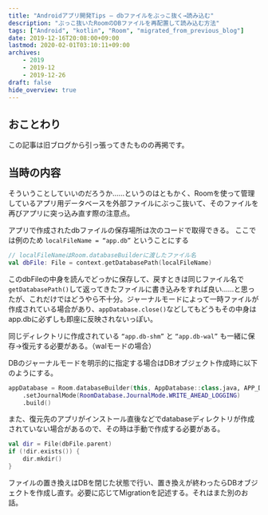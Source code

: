 ```yaml
---
title: "Androidアプリ開発Tips – dbファイルをぶっこ抜く→読み込む"
description: "ぶっこ抜いたRoomのDBファイルを再配置して読み込む方法"
tags: ["Android", "kotlin", "Room", "migrated_from_previous_blog"]
date: 2019-12-16T20:08:00+09:00
lastmod: 2020-02-01T03:10:11+09:00
archives:
    - 2019
    - 2019-12
    - 2019-12-26
draft: false
hide_overview: true
---
```


## おことわり

この記事は旧ブログから引っ張ってきたものの再掲です。

## 当時の内容

そういうことしていいのだろうか……というのはともかく、Roomを使って管理しているアプリ用データベースを外部ファイルにぶっこ抜いて、そのファイルを再びアプリに突っ込み直す際の注意点。

アプリで作成されたdbファイルの保存場所は次のコードで取得できる。
ここでは例のため `localFileName = “app.db”` ということにする

```kt
// localFileNameはRoom.databaseBuilderに渡したファイル名
val dbFile: File = context.getDatabasePath(localFileName)
```

このdbFileの中身を読んでどっかに保存して、戻すときは同じファイル名で`getDatabasePath()`して返ってきたファイルに書き込みをすれば良い……と思ったが、これだけではどうやら不十分。ジャーナルモードによって一時ファイルが作成されている場合があり、`appDatabase.close()`などしてもどうもその中身はapp.dbに必ずしも即座に反映されないっぽい。

同じディレクトリに作成されている `“app.db-shm”` と `“app.db-wal”` も一緒に保存→復元する必要がある。（walモードの場合）

DBのジャーナルモードを明示的に指定する場合はDBオブジェクト作成時に以下のようにする。

```kt
appDatabase = Room.databaseBuilder(this, AppDatabase::class.java, APP_DATABASE_FILE_NAME)
    .setJournalMode(RoomDatabase.JournalMode.WRITE_AHEAD_LOGGING)
    .build()
```

また、復元先のアプリがインストール直後などでdatabaseディレクトリが作成されていない場合があるので、その時は手動で作成する必要がある。

```kt
val dir = File(dbFile.parent)
if (!dir.exists()) {
    dir.mkdir()
}
```

ファイルの置き換えはDBを閉じた状態で行い、置き換えが終わったらDBオブジェクトを作成し直す。必要に応じてMigrationを記述する。それはまた別のお話。
